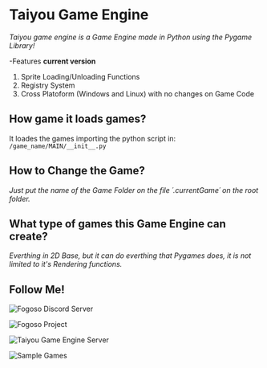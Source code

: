 # Taiyou Game Engine

*Taiyou game engine is a Game Engine made in Python using the Pygame Library!*

-Features **current version**
1. Sprite Loading/Unloading Functions
2. Registry System
3. Cross Platoform (Windows and Linux) with no changes on Game Code

## How game it loads games?
It loades the games importing the python script in: ``/game_name/MAIN/__init__.py``

## How to Change the Game?
*Just put the name of the Game Folder on the file ´.currentGame´ on the root folder.*

## What type of games this Game Engine can create?
*Everthing in 2D Base, but it can do everthing that Pygames does, it is not limited to it's Rendering functions.*

## Follow Me!
![Fogoso Discord Server](https://discord.gg/Ek5QmBs)

![Fogoso Project](https://github.com/aragubas/fogoso/)

![Taiyou Game Engine Server](https://discord.gg/RGhzjHU)

![Sample Games](https://github.com/aragubas/taiyou-samples-games)
